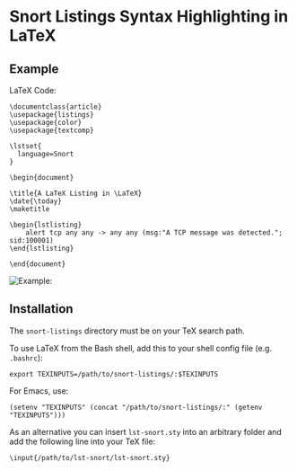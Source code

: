 # Snort Listings Syntax Highlighting in LaTeX

## Example

LaTeX Code:

    \documentclass{article}
    \usepackage{listings}
    \usepackage{color}
    \usepackage{textcomp}
    
    \lstset{
      language=Snort
    }
    
    \begin{document}
    
    \title{A LaTeX Listing in \LaTeX}
    \date{\today}
    \maketitle
    
    \begin{lstlisting}
	    alert tcp any any -> any any (msg:"A TCP message was detected."; sid:100001)
    \end{lstlisting}
    
	\end{document}
  
![Example:]()

## Installation

The `snort-listings` directory must be on your TeX search path.

To use LaTeX from the Bash shell, add this to your shell config file (e.g. `.bashrc`):

    export TEXINPUTS=/path/to/snort-listings/:$TEXINPUTS
    
For Emacs, use:

    (setenv "TEXINPUTS" (concat "/path/to/snort-listings/:" (getenv "TEXINPUTS")))

As an alternative you can insert `lst-snort.sty` into an arbitrary folder and add the following line into your TeX file:
  
    \input{/path/to/lst-snort/lst-snort.sty}
